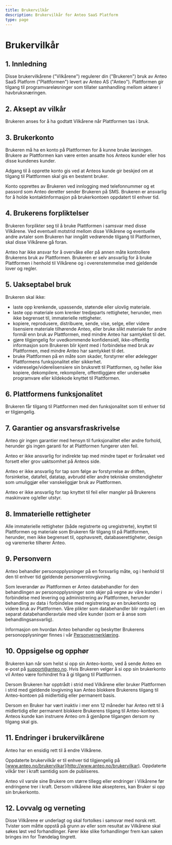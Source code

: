 ```yaml
---
title: Brukervilkår
description: Brukervilkår for Anteo SaaS Platform
type: page
---
```


# Brukervilkår

## 1. Innledning

Disse brukervilkårene ("Vilkårene") regulerer din ("Brukeren") bruk av Anteo SaaS Platform ("Plattformen") levert av Anteo AS ("Anteo"). Plattformen gir tilgang til programvareløsninger som tillater samhandling mellom aktører i havbruksnæringen.

## 2. Aksept av vilkår

Brukeren anses for å ha godtatt Vilkårene når Plattformen tas i bruk.

## 3. Brukerkonto

Brukeren må ha en konto på Plattformen for å kunne bruke løsningen. Brukere av Plattformen kan være enten ansatte hos Anteos kunder eller hos disse kundenes kunder.

Adgang til å opprette konto gis ved at Anteos kunde gir beskjed om at tilgang til Plattformen skal gis en bestemt bruker.

Konto opprettes av Brukeren ved innlogging med telefonnummer og et passord som Anteo deretter sender Brukeren på SMS. Brukeren er ansvarlig for å holde kontaktinformasjon på brukerkontoen oppdatert til enhver tid.

## 4. Brukerens forpliktelser

Brukeren forplikter seg til å bruke Plattformen i samsvar med disse Vilkårene. Ved eventuell motstrid mellom disse Vilkårene og eventuelle andre avtaler som Brukeren har inngått vedrørende tilgang til Plattformen, skal disse Vilkårene gå foran.

Anteo har ikke ansvar for å overvåke eller på annen måte kontrollere Brukerens bruk av Plattformen. Brukeren er selv ansvarlig for å bruke Plattformen i henhold til Vilkårene og i overenstemmelse med gjeldende lover og regler.

## 5. Uakseptabel bruk

Brukeren skal ikke:

- laste opp krenkende, upassende, støtende eller ulovlig materiale.
- laste opp materiale som krenker tredjeparts rettigheter, herunder, men ikke begrenset til, immaterielle rettigheter.
- kopiere, reprodusere, distribuere, sende, vise, selge, eller videre lisensiere materiale tilhørende Anteo, eller bruke slikt materiale for andre formål enn bruk av Plattformen, med mindre Anteo har samtykket til det.
- gjøre tilgjengelig for uvedkommende konfidensiell, ikke-offentlig informasjon som Brukeren blir kjent med i forbindelse med bruk av Plattformen, med mindre Anteo har samtykket til det.
- bruke Plattformen på en måte som skader, forstyrrer eller ødelegger Plattformens funksjonalitet eller sikkerhet.
- videreselge/viderelisensiere sin bruksrett til Plattformen, og heller ikke kopiere, dekompilere, rekompilere, offentliggjøre eller undersøke programvare eller kildekode knyttet til Plattformen.

## 6. Plattformens funksjonalitet

Brukeren får tilgang til Plattformen med den funksjonalitet som til enhver tid er tilgjengelig.

## 7. Garantier og ansvarsfraskrivelse

Anteo gir ingen garantier med hensyn til funksjonalitet eller andre forhold, herunder gis ingen garanti for at Plattformen fungerer uten feil.

Anteo er ikke ansvarlig for indirekte tap med mindre tapet er forårsaket ved forsett eller grov uaktsomhet på Anteos side.

Anteo er ikke ansvarlig for tap som følge av forstyrrelse av driften, forsinkelse, datafeil, datatap, avbrudd eller andre tekniske omstendigheter som umuliggjør eller vanskeliggjør bruk av Plattformen.

Anteo er ikke ansvarlig for tap knyttet til feil eller mangler på Brukerens maskinvare og/eller utstyr.

## 8. Immaterielle rettigheter

Alle immaterielle rettigheter (både registrerte og uregistrerte), knyttet til Plattformen og materiale som Brukeren får tilgang til på Plattformen, herunder, men ikke begrenset til, opphavsrett, databaserettigheter, design og varemerke tilhører Anteo.

## 9. Personvern

Anteo behandler personopplysninger på en forsvarlig måte, og i henhold til den til enhver tid gjeldende personvernlovgivning.

Som leverandør av Plattformen er Anteo databehandler for den behandlingen av personopplysninger som skjer på vegne av våre kunder i forbindelse med levering og administrering av Plattformen, herunder behandling av data i forbindelse med registrering av en brukerkonto og videre bruk av Plattformen. Våre plikter som databehandler blir regulert i en separat databehandleravtale med våre kunder (som er å anse som behandlingsansvarlig).

Informasjon om hvordan Anteo behandler og beskytter Brukerens personopplysninger finnes i vår [Personvernerklæring](https://www.anteo.no/personvern).

## 10. Oppsigelse og opphør

Brukeren kan når som helst si opp sin Anteo-konto, ved å sende Anteo en e-post på [support@anteo.no](mailto:support@anteo.no). Hvis Brukeren velger å si opp sin brukerkonto vil Anteo være forhindret fra å gi tilgang til Plattformen.

Dersom Brukeren har opptrådt i strid med Vilkårene eller bruker Plattformen i strid med gjeldende lovgivning kan Anteo blokkere Brukerens tilgang til Anteo-kontoen på midlertidig eller permanent basis.

Dersom en Bruker har vært inaktiv i mer enn 12 måneder har Anteo rett til å midlertidig eller permanent blokkere Brukerens tilgang til Anteo-kontoen. Anteos kunde kan instruere Anteo om å gjenåpne tilgangen dersom ny tilgang skal gis.

## 11. Endringer i brukervilkårene

Anteo har en ensidig rett til å endre Vilkårene.

Oppdaterte brukervilkår er til enhver tid tilgjengelig på [www.anteo.no/brukervilkar](http://www.anteo.no/brukervilkar). Oppdaterte vilkår trer i kraft samtidig som de publiseres.

Anteo vil varsle sine Brukere om større tillegg eller endringer i Vilkårene før endringene trer i kraft. Dersom vilkårene ikke aksepteres, kan Bruker si opp sin brukerkonto.

## 12. Lovvalg og verneting

Disse Vilkårene er underlagt og skal fortolkes i samsvar med norsk rett. Tvister som måtte oppstå på grunn av eller som resultat av Vilkårene skal søkes løst ved forhandlinger. Fører ikke slike forhandlinger frem kan saken bringes inn for Trøndelag tingrett.

